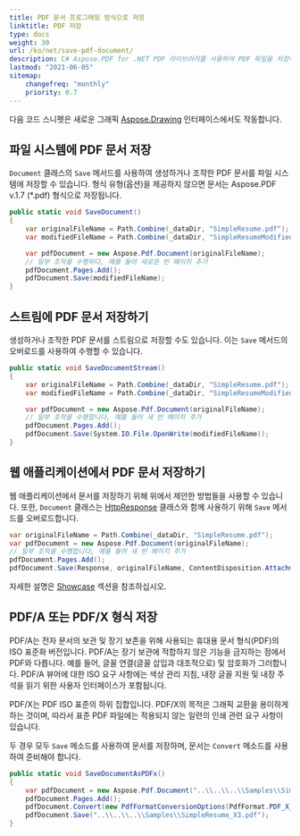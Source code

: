 ```yaml
---
title: PDF 문서 프로그래밍 방식으로 저장
linktitle: PDF 저장
type: docs
weight: 30
url: /ko/net/save-pdf-document/
description: C# Aspose.PDF for .NET PDF 라이브러리를 사용하여 PDF 파일을 저장하는 방법을 알아보세요. 파일 시스템, 스트림 및 웹 애플리케이션에 PDF 문서 저장하기.
lastmod: "2021-06-05"
sitemap:
    changefreq: "monthly"
    priority: 0.7
---
```


다음 코드 스니펫은 새로운 그래픽 [Aspose.Drawing](/pdf/ko/net/drawing/) 인터페이스에서도 작동합니다.

## 파일 시스템에 PDF 문서 저장

`Document` 클래스의 `Save` 메서드를 사용하여 생성하거나 조작한 PDF 문서를 파일 시스템에 저장할 수 있습니다.
형식 유형(옵션)을 제공하지 않으면 문서는 Aspose.PDF v.1.7 (*.pdf) 형식으로 저장됩니다.

```csharp
public static void SaveDocument()
{
    var originalFileName = Path.Combine(_dataDir, "SimpleResume.pdf");
    var modifiedFileName = Path.Combine(_dataDir, "SimpleResumeModified.pdf");

    var pdfDocument = new Aspose.Pdf.Document(originalFileName);
    // 일부 조작을 수행하다, 예를 들어 새로운 빈 페이지 추가
    pdfDocument.Pages.Add();
    pdfDocument.Save(modifiedFileName);
}
```
## 스트림에 PDF 문서 저장하기

생성하거나 조작한 PDF 문서를 스트림으로 저장할 수도 있습니다. 이는 `Save` 메서드의 오버로드를 사용하여 수행할 수 있습니다.

```csharp
public static void SaveDocumentStream()
{
    var originalFileName = Path.Combine(_dataDir, "SimpleResume.pdf");
    var modifiedFileName = Path.Combine(_dataDir, "SimpleResumeModified.pdf");

    var pdfDocument = new Aspose.Pdf.Document(originalFileName);
    // 일부 조작을 수행합니다, 예를 들어 새 빈 페이지 추가
    pdfDocument.Pages.Add();
    pdfDocument.Save(System.IO.File.OpenWrite(modifiedFileName));
}
```

## 웹 애플리케이션에서 PDF 문서 저장하기

웹 애플리케이션에서 문서를 저장하기 위해 위에서 제안한 방법들을 사용할 수 있습니다. 또한, `Document` 클래스는 [HttpResponse](https://docs.microsoft.com/en-us/dotnet/api/system.web.httpresponse?view=netframework-4.8) 클래스와 함께 사용하기 위해 `Save` 메서드를 오버로드합니다.

```csharp
var originalFileName = Path.Combine(_dataDir, "SimpleResume.pdf");
var pdfDocument = new Aspose.Pdf.Document(originalFileName);
// 일부 조작을 수행합니다, 예를 들어 새 빈 페이지 추가
pdfDocument.Pages.Add();
pdfDocument.Save(Response, originalFileName, ContentDisposition.Attachment, new PdfSaveOptions());
```
자세한 설명은 [Showcase](/pdf/ko/net/showcases/) 섹션을 참조하십시오.

## PDF/A 또는 PDF/X 형식 저장

PDF/A는 전자 문서의 보관 및 장기 보존을 위해 사용되는 휴대용 문서 형식(PDF)의 ISO 표준화 버전입니다.
PDF/A는 장기 보관에 적합하지 않은 기능을 금지하는 점에서 PDF와 다릅니다. 예를 들어, 글꼴 연결(글꼴 삽입과 대조적으로) 및 암호화가 그러합니다. PDF/A 뷰어에 대한 ISO 요구 사항에는 색상 관리 지침, 내장 글꼴 지원 및 내장 주석을 읽기 위한 사용자 인터페이스가 포함됩니다.

PDF/X는 PDF ISO 표준의 하위 집합입니다. PDF/X의 목적은 그래픽 교환을 용이하게 하는 것이며, 따라서 표준 PDF 파일에는 적용되지 않는 일련의 인쇄 관련 요구 사항이 있습니다.

두 경우 모두 `Save` 메소드를 사용하여 문서를 저장하며, 문서는 `Convert` 메소드를 사용하여 준비해야 합니다.

```csharp
public static void SaveDocumentAsPDFx()
{
    var pdfDocument = new Aspose.Pdf.Document("..\\..\\..\\Samples\\SimpleResume.pdf");
    pdfDocument.Pages.Add();
    pdfDocument.Convert(new PdfFormatConversionOptions(PdfFormat.PDF_X_3));
    pdfDocument.Save("..\\..\\..\\Samples\\SimpleResume_X3.pdf");
}
```

